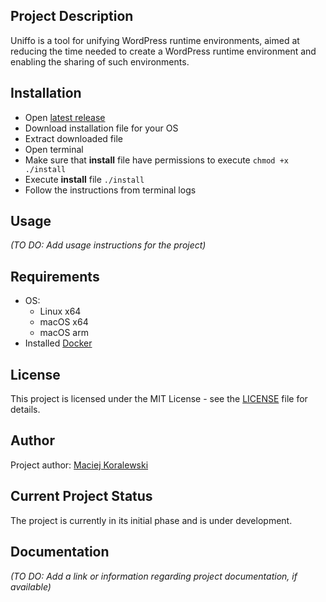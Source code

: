 ## Project Description

Uniffo is a tool for unifying WordPress runtime environments, aimed at reducing the time needed to create a WordPress runtime environment and enabling the sharing of such environments.

## Installation

- Open [latest release](https://github.com/Uniffo/uniffo/releases/latest)
- Download installation file for your OS
- Extract downloaded file
- Open terminal
- Make sure that <b>install</b> file have permissions to execute ```chmod +x ./install```
- Execute <b>install</b> file ```./install```
- Follow the instructions from terminal logs

## Usage

_(TO DO: Add usage instructions for the project)_

## Requirements

- OS:
  - Linux x64
  - macOS x64
  - macOS arm
- Installed [Docker](https://docs.docker.com/get-docker/)

## License

This project is licensed under the MIT License - see the [LICENSE](LICENSE) file for details.

## Author

Project author: [Maciej Koralewski](https://github.com/MaciejKoralewski) 

## Current Project Status

The project is currently in its initial phase and is under development.

## Documentation

_(TO DO: Add a link or information regarding project documentation, if available)_

